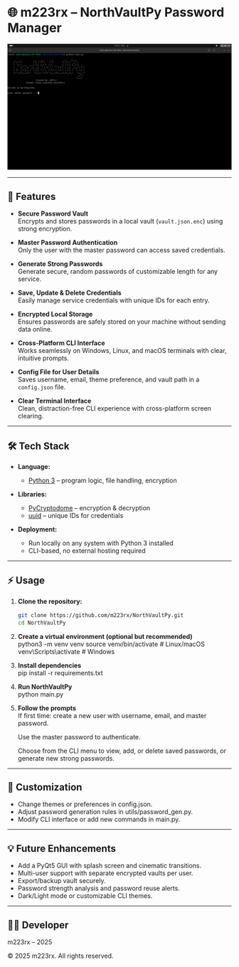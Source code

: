 # 🌐 m223rx – NorthVaultPy Password Manager

![NorthVaultPy Screenshot](/resources/screenshots/home.png)

---

## 🚀 Features  

- **Secure Password Vault**  
  Encrypts and stores passwords in a local vault (`vault.json.enc`) using strong encryption.  

- **Master Password Authentication**  
  Only the user with the master password can access saved credentials.  

- **Generate Strong Passwords**  
  Generate secure, random passwords of customizable length for any service.  

- **Save, Update & Delete Credentials**  
  Easily manage service credentials with unique IDs for each entry.  

- **Encrypted Local Storage**  
  Ensures passwords are safely stored on your machine without sending data online.  

- **Cross-Platform CLI Interface**  
  Works seamlessly on Windows, Linux, and macOS terminals with clear, intuitive prompts.  

- **Config File for User Details**  
  Saves username, email, theme preference, and vault path in a `config.json` file.  

- **Clear Terminal Interface**  
  Clean, distraction-free CLI experience with cross-platform screen clearing.  

---

## 🛠 Tech Stack

- **Language:**  
  - [Python 3](https://www.python.org/) – program logic, file handling, encryption  

- **Libraries:**  
  - [PyCryptodome](https://pycryptodome.readthedocs.io/) – encryption & decryption  
  - [uuid](https://docs.python.org/3/library/uuid.html) – unique IDs for credentials  

- **Deployment:**  
  - Run locally on any system with Python 3 installed  
  - CLI-based, no external hosting required  

---

## ⚡ Usage

1. **Clone the repository:**

   ```bash
   git clone https://github.com/m223rx/NorthVaultPy.git
   cd NorthVaultPy
   ```

2. **Create a virtual environment (optional but recommended)**  
    python3 -m venv venv
    source venv/bin/activate   # Linux/macOS
    venv\Scripts\activate      # Windows

3. **Install dependencies**  
   pip install -r requirements.txt

4. **Run NorthVaultPy**  
    python main.py  

5. **Follow the prompts**  
    If first time: create a new user with username, email, and master password.

    Use the master password to authenticate.

    Choose from the CLI menu to view, add, or delete saved passwords, or generate new strong passwords.

---

## 🎨 Customization

- Change themes or preferences in config.json. 
- Adjust password generation rules in utils/password_gen.py. 
- Modify CLI interface or add new commands in main.py.

---

## 💡 Future Enhancements

- Add a PyQt5 GUI with splash screen and cinematic transitions.
- Multi-user support with separate encrypted vaults per user.
- Export/backup vault securely.
- Password strength analysis and password reuse alerts.
- Dark/Light mode or customizable CLI themes.

---

## 👨‍💻 Developer

m223rx – 2025  

© 2025 m223rx. All rights reserved.
